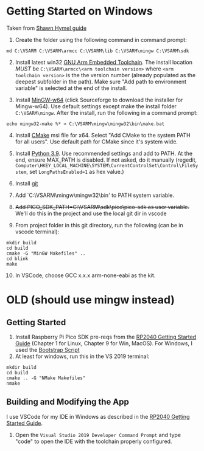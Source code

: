 # Getting Started on Windows
Taken from [Shawn Hymel guide](https://shawnhymel.com/2096/how-to-set-up-raspberry-pi-pico-c-c-toolchain-on-windows-with-vs-code/#Directory_Setup)
1. Create the folder using the following command in command prompt:
```
md C:\VSARM C:\VSARM\armcc C:\VSARM\lib C:\VSARM\mingw C:\VSARM\sdk
```
2. Install latest win32 [GNU Arm Embedded Toolchain](https://developer.arm.com/tools-and-software/open-source-software/developer-tools/gnu-toolchain/gnu-rm/downloads).  The install location *MUST* be `C:\VSARM\armcc\<arm toolchain version>` where `<arm toolchain version>` is the the version number (already populated as the deepest subfolder in the path).  Make sure "Add path to environment variable" is selected at the end of the install. 

3. Install [MinGW-w64](https://www.mingw-w64.org/downloads/#mingw-builds) (click Sourceforge to download the installer for Mingw-w64). Use default settings except make the install folder `C:\VSARM\mingw`.  After the install, run the following in a command prompt:
```
echo mingw32-make %* > C:\VSARM\mingw\mingw32\bin\make.bat
```
4. Install [CMake](https://cmake.org/download/) msi file for x64.  Select "Add CMake to the system PATH for all users".  Use default path for CMake since it's system wide.

5. Install [Python 3.9](https://www.python.org/downloads/). Use recommended settings and add to PATH.  At the end, ensure MAX_PATH is disabled.  If not asked, do it manually (regedit, `Computer\HKEY_LOCAL_MACHINE\SYSTEM\CurrentControlSet\Control\FileSystem`, set `LongPathsEnabled=1` as hex value.)

6.  Install [git](https://git-scm.com/download/win)

7. Add `C:\VSARM\mingw\mingw32\bin' to PATH system variable.  

8. ~~Add PICO_SDK_PATH=C:\VSARM\sdk\pico\pico-sdk as user variable.~~  We'll do this in the project and use the local git dir in vscode

9. From project folder in this git directory, run the following (can be in vscode terminal):
```
mkdir build
cd build
cmake -G "MinGW Makefiles" ..
cd blink
make
```

10. In VSCode, choose GCC x.x.x arm-none-eabi as the kit.  


# OLD (should use mingw instead)
## Getting Started
1. Install Raspberry Pi Pico SDK pre-reqs from the [RP2040 Getting Started Guide](https://datasheets.raspberrypi.com/pico/getting-started-with-pico.pdf) (Chapter 1 for Linux, Chapter 9 for Win, MacOS).  For Windows, I used the [Bootstrap Script](https://github.com/ndabas/pico-setup-windows) 
2. At least for windows, run this in the VS 2019 terminal:
```
mkdir build
cd build
cmake .. -G "NMake Makefiles"
nmake
```

## Building and Modifying the App
I use VSCode for my IDE in Windows as described in the [RP2040 Getting Started Guide](https://datasheets.raspberrypi.com/pico/getting-started-with-pico.pdf).  
1. Open the `Visual Studio 2019 Developer Command Prompt` and type "code" to open the IDE with the toolchain properly configured.